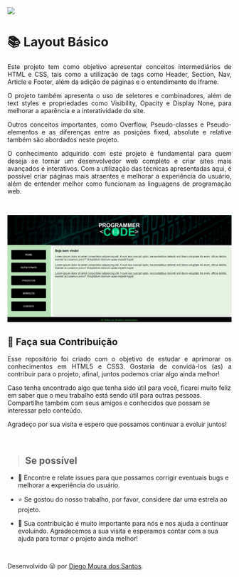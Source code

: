 <img src="http://img.shields.io/static/v1?label=STATUS&message=%20FINALIZADO&color=critical&style=for-the-badge"/>

<h1> 📚 Layout Básico </h1>

<p align="justify">
Este projeto tem como objetivo apresentar conceitos intermediários de HTML e CSS, tais como a utilização de tags como Header, Section, Nav, Article e Footer, além da adição de páginas e o entendimento de Iframe.
</p>

<p align="justify">
O projeto também apresenta o uso de seletores e combinadores, além de text styles e propriedades como Visibility, Opacity e Display None, para melhorar a aparência e a interatividade do site.
</p>

<p align="justify">
Outros conceitos importantes, como Overflow, Pseudo-classes e Pseudo-elementos e as diferenças entre as posições fixed, absolute e relative também são abordados neste projeto.
</p>

<p align="justify">
O conhecimento adquirido com este projeto é fundamental para quem deseja se tornar um desenvolvedor web completo e criar sites mais avançados e interativos. Com a utilização das técnicas apresentadas aqui, é possível criar páginas mais atraentes e melhorar a experiência do usuário, além de entender melhor como funcionam as linguagens de programação web.
</p>
<br>

<p align="center">
        <img src="img/LayoutBasico.jpg"alt="Projeto Layout Básico">
</p>

## 🤝 Faça sua Contribuição 
<p align="justify">
Esse repositório foi criado com o objetivo de estudar e aprimorar os conhecimentos em HTML5 e CSS3. Gostaría de convidá-los (as) a contribuir para o projeto, afinal, juntos podemos criar algo ainda melhor!

Caso tenha encontrado algo que tenha sido útil para você, ficarei muito feliz em saber que o meu trabalho está sendo útil para outras pessoas. Compartilhe também com seus amigos e conhecidos que possam se interessar pelo conteúdo.

Agradeço por sua visita e espero que possamos continuar a evoluir juntos!
</p>
</br>

> ## Se possível
<p align="justify">
    
- 🐛 Encontre e relate issues para que possamos corrigir eventuais bugs e melhorar a experiência do usuário.</br>

- ⭐️ Se gostou do nosso trabalho, por favor, considere dar uma estrela ao projeto.</br>

- 🤝 Sua contribuição é muito importante para nós e nos ajuda a continuar evoluindo. Agradecemos a sua visita e esperamos contar com a sua ajuda para tornar o projeto ainda melhor!
</p>
</br>

Desenvolvido 😜 por [Diego Moura dos Santos](https://www.linkedin.com/in/diegomouradossantos/).
